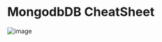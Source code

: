 

# MongodbDB CheatSheet

![image](https://user-images.githubusercontent.com/5803001/51297667-2ca78400-1a5c-11e9-9a52-7b358fa0148c.png)

